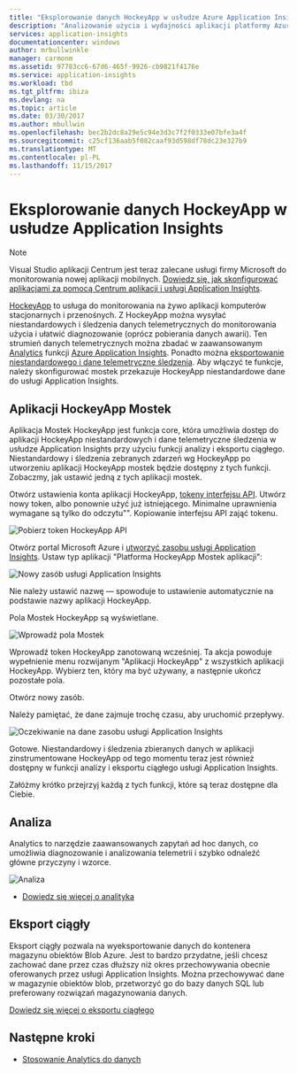 ```yaml
---
title: "Eksplorowanie danych HockeyApp w usłudze Azure Application Insights | Dokumentacja firmy Microsoft"
description: "Analizowanie użycia i wydajności aplikacji platformy Azure za pomocą usługi Application Insights."
services: application-insights
documentationcenter: windows
author: mrbullwinkle
manager: carmonm
ms.assetid: 97783cc6-67d6-465f-9926-cb9821f4176e
ms.service: application-insights
ms.workload: tbd
ms.tgt_pltfrm: ibiza
ms.devlang: na
ms.topic: article
ms.date: 03/30/2017
ms.author: mbullwin
ms.openlocfilehash: bec2b2dc8a29e5c94e3d3c7f2f0333e07bfe3a4f
ms.sourcegitcommit: c25cf136aab5f082caaf93d598df78dc23e327b9
ms.translationtype: MT
ms.contentlocale: pl-PL
ms.lasthandoff: 11/15/2017
---
```

# <a name="exploring-hockeyapp-data-in-application-insights"></a>Eksplorowanie danych HockeyApp w usłudze Application Insights

> [!NOTE]
> Visual Studio aplikacji Centrum jest teraz zalecane usługi firmy Microsoft do monitorowania nowej aplikacji mobilnych. [Dowiedz się, jak skonfigurować aplikacjami za pomocą Centrum aplikacji i usługi Application Insights](app-insights-mobile-center-quickstart.md).
> 
> 

[HockeyApp](https://azure.microsoft.com/services/hockeyapp/) to usługa do monitorowania na żywo aplikacji komputerów stacjonarnych i przenośnych. Z HockeyApp można wysyłać niestandardowych i śledzenia danych telemetrycznych do monitorowania użycia i ułatwić diagnozowanie (oprócz pobierania danych awarii). Ten strumień danych telemetrycznych można zbadać w zaawansowanym [Analytics](app-insights-analytics.md) funkcji [Azure Application Insights](app-insights-overview.md). Ponadto można [eksportowanie niestandardowego i dane telemetryczne śledzenia](app-insights-export-telemetry.md). Aby włączyć te funkcje, należy skonfigurować mostek przekazuje HockeyApp niestandardowe dane do usługi Application Insights.

## <a name="the-hockeyapp-bridge-app"></a>Aplikacji HockeyApp Mostek
Aplikacja Mostek HockeyApp jest funkcja core, która umożliwia dostęp do aplikacji HockeyApp niestandardowych i dane telemetryczne śledzenia w usłudze Application Insights przy użyciu funkcji analizy i eksportu ciągłego. Niestandardowy i śledzenia zebranych zdarzeń wg HockeyApp po utworzeniu aplikacji HockeyApp mostek będzie dostępny z tych funkcji. Zobaczmy, jak ustawić jedną z tych aplikacji mostek.

Otwórz ustawienia konta aplikacji HockeyApp, [tokeny interfejsu API](https://rink.hockeyapp.net/manage/auth_tokens). Utwórz nowy token, albo ponownie użyć już istniejącego. Minimalne uprawnienia wymagane są tylko do odczytu"". Kopiowanie interfejsu API zająć tokenu.

![Pobierz token HockeyApp API](./media/app-insights-hockeyapp-bridge-app/01.png)

Otwórz portal Microsoft Azure i [utworzyć zasobu usługi Application Insights](app-insights-create-new-resource.md). Ustaw typ aplikacji "Platforma HockeyApp Mostek aplikacji":

![Nowy zasób usługi Application Insights](./media/app-insights-hockeyapp-bridge-app/02.png)

Nie należy ustawić nazwę — spowoduje to ustawienie automatycznie na podstawie nazwy aplikacji HockeyApp.

Pola Mostek HockeyApp są wyświetlane. 

![Wprowadź pola Mostek](./media/app-insights-hockeyapp-bridge-app/03.png)

Wprowadź token HockeyApp zanotowaną wcześniej. Ta akcja powoduje wypełnienie menu rozwijanym "Aplikacji HockeyApp" z wszystkich aplikacji HockeyApp. Wybierz ten, który ma być używany, a następnie ukończ pozostałe pola. 

Otwórz nowy zasób. 

Należy pamiętać, że dane zajmuje trochę czasu, aby uruchomić przepływy.

![Oczekiwanie na dane zasobu usługi Application Insights](./media/app-insights-hockeyapp-bridge-app/04.png)

Gotowe. Niestandardowy i śledzenia zbieranych danych w aplikacji zinstrumentowane HockeyApp od tego momentu teraz jest również dostępny w funkcji analizy i eksportu ciągłego usługi Application Insights.

Załóżmy krótko przejrzyj każdą z tych funkcji, które są teraz dostępne dla Ciebie.

## <a name="analytics"></a>Analiza
Analytics to narzędzie zaawansowanych zapytań ad hoc danych, co umożliwia diagnozowanie i analizowania telemetrii i szybko odnaleźć główne przyczyny i wzorce.

![Analiza](./media/app-insights-hockeyapp-bridge-app/05.png)

* [Dowiedz się więcej o analityka](app-insights-analytics-tour.md)

## <a name="continuous-export"></a>Eksport ciągły
Eksport ciągły pozwala na wyeksportowanie danych do kontenera magazynu obiektów Blob Azure. Jest to bardzo przydatne, jeśli chcesz zachować dane przez czas dłuższy niż okres przechowywania obecnie oferowanych przez usługi Application Insights. Można przechowywać dane w magazynie obiektów blob, przetworzyć go do bazy danych SQL lub preferowany rozwiązań magazynowania danych.

[Dowiedz się więcej o eksportu ciągłego](app-insights-export-telemetry.md)

## <a name="next-steps"></a>Następne kroki
* [Stosowanie Analytics do danych](app-insights-analytics-tour.md)

